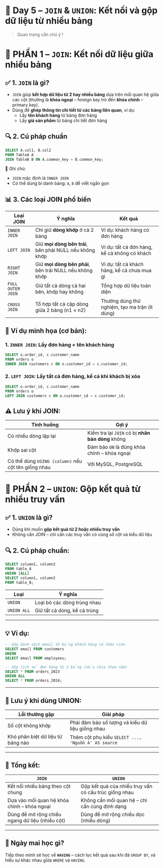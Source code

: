 # 🧠 Day 5 – `JOIN` & `UNION`: Kết nối và gộp dữ liệu từ nhiều bảng
> Quan trọng cần chú ý !
# 🎯 PHẦN 1 – `JOIN`: Kết nối dữ liệu giữa nhiều bảng

## ✅ 1. `JOIN` là gì?

- `JOIN` giúp **kết hợp dữ liệu từ 2 hay nhiều bảng** dựa trên mối quan hệ giữa các cột (thường là **khóa ngoại** – foreign key trỏ đến **khóa chính** – primary key).
- Dùng để **ghép thông tin chi tiết từ các bảng liên quan**, ví dụ:
  - Lấy **tên khách hàng** từ bảng đơn hàng
  - Lấy **giá sản phẩm** từ bảng chi tiết đơn hàng


## 🔍 2. Cú pháp chuẩn

```sql
SELECT A.col1, B.col2
FROM TableA A
JOIN TableB B ON A.common_key = B.common_key;
````

📌 Ghi chú:

* `JOIN` mặc định là `INNER JOIN`
* Có thể dùng bí danh bảng: `A`, `B` để viết ngắn gọn


## 📊 3. Các loại JOIN phổ biến

| Loại JOIN         | Ý nghĩa                                                 | Kết quả                                      |
| ----------------- | ------------------------------------------------------- | -------------------------------------------- |
| `INNER JOIN`      | Chỉ giữ **dòng khớp** ở cả 2 bảng                       | Ví dụ: khách hàng có đơn hàng                |
| `LEFT JOIN`       | Giữ **mọi dòng bên trái**, bên phải NULL nếu không khớp | Ví dụ: tất cả đơn hàng, kể cả không có khách |
| `RIGHT JOIN`      | Giữ **mọi dòng bên phải**, bên trái NULL nếu không khớp | Ví dụ: tất cả khách hàng, kể cả chưa mua gì  |
| `FULL OUTER JOIN` | Giữ tất cả dòng cả hai bên, khớp hay không              | Tổng hợp dữ liệu toàn diện                   |
| `CROSS JOIN`      | Tổ hợp tất cả cặp dòng giữa 2 bảng (n1 × n2)            | Thường dùng thử nghiệm, tạo ma trận  (ít dùng)        |


## 🔸 Ví dụ minh họa (cơ bản):

### 1. `INNER JOIN`: Lấy đơn hàng + tên khách hàng

```sql
SELECT o.order_id, c.customer_name
FROM orders o
INNER JOIN customers c ON o.customer_id = c.customer_id;
```

### 2. `LEFT JOIN`: Lấy tất cả đơn hàng, kể cả khi khách bị xóa

```sql
SELECT o.order_id, c.customer_name
FROM orders o
LEFT JOIN customers c ON o.customer_id = c.customer_id;
```

## ⚠️ Lưu ý khi JOIN:

| Tình huống                                          | Gợi ý                                             |
| --------------------------------------------------- | ------------------------------------------------- |
| Có nhiều dòng lặp lại                               | Kiểm tra lại `JOIN` có bị **nhân bản dòng** không |
| Khớp sai cột                                        | Đảm bảo `ON` là đúng khóa chính – khóa ngoại      |
| Có thể dùng `USING (column)` nếu cột tên giống nhau | Với MySQL, PostgreSQL                             |


# 🎯 PHẦN 2 – `UNION`: Gộp kết quả từ nhiều truy vấn


## ✅ 1. `UNION` là gì?

* Dùng khi muốn **gộp kết quả từ 2 hoặc nhiều truy vấn**
* Không cần JOIN – chỉ cần các truy vấn có cùng số cột và kiểu dữ liệu


## 🔍 2. Cú pháp chuẩn:

```sql
SELECT column1, column2
FROM table_A
UNION [ALL]
SELECT column1, column2
FROM table_B;
```

| Loại        | Ý nghĩa                      |
| ----------- | ---------------------------- |
| `UNION`     | Loại bỏ các dòng trùng nhau  |
| `UNION ALL` | Giữ tất cả dòng, kể cả trùng |

---

## 💡 Ví dụ:

```sql
-- Gộp danh sách email từ bảng khách hàng và nhân viên
SELECT email FROM customers
UNION
SELECT email FROM employees;
```

```sql
-- Gộp lịch sử đơn hàng từ 2 bảng (nếu chia theo năm)
SELECT * FROM orders_2023
UNION ALL
SELECT * FROM orders_2024;
```

---

## 📌 Lưu ý khi dùng UNION:

| Lỗi thường gặp                    | Giải pháp                                           |
| --------------------------------- | --------------------------------------------------- |
| Số cột không khớp                 | Phải đảm bảo số lượng và kiểu dữ liệu giống nhau    |
| Khó phân biệt dữ liệu từ bảng nào | Thêm cột phụ kiểu `SELECT ..., 'Nguồn A' AS source` |

---

## 🧠 Tổng kết:

| `JOIN`                                          | `UNION`                                               |
| ----------------------------------------------- | ----------------------------------------------------- |
| Kết nối nhiều bảng theo cột chung               | Gộp kết quả của nhiều truy vấn có cấu trúc giống nhau |
| Dựa vào mối quan hệ khóa chính – khóa ngoại     | Không cần mối quan hệ – chỉ cần cùng định dạng        |
| Dùng để mở rộng chiều ngang dữ liệu (nhiều cột) | Dùng để mở rộng chiều dọc (nhiều dòng)                |

---

## 🔁 Ngày mai học gì?

Tiếp theo mình sẽ học về **`HAVING`** – cách lọc kết quả sau khi đã `GROUP BY`, và hiểu sự khác nhau giữa `WHERE` và `HAVING`.
